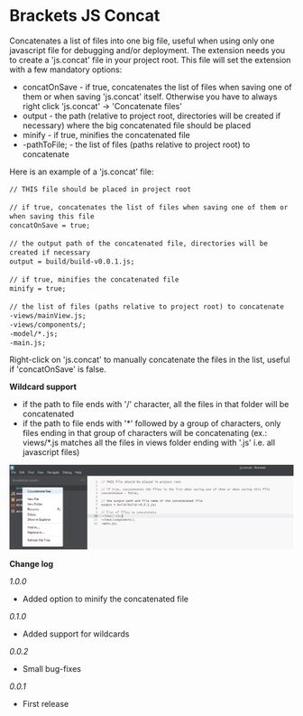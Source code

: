Brackets JS Concat
==================

Concatenates a list of files into one big file, useful when using only one javascript file for debugging and/or deployment. The extension needs you to create a 'js.concat' file in your project root. This file will set the extension with a few mandatory options:

* concatOnSave - if true, concatenates the list of files when saving one of them or when saving 'js.concat' itself. Otherwise you have to always right click 'js.concat' -> 'Concatenate files'
* output - the path (relative to project root, directories will be created if necessary) where the big concatenated file should be placed
* minify - if true, minifies the concatenated file
* -pathToFile; - the list of files (paths relative to project root) to concatenate

Here is an example of a 'js.concat' file:
```
// THIS file should be placed in project root

// if true, concatenates the list of files when saving one of them or when saving this file
concatOnSave = true;

// the output path of the concatenated file, directories will be created if necessary
output = build/build-v0.0.1.js;

// if true, minifies the concatenated file
minify = true;

// the list of files (paths relative to project root) to concatenate
-views/mainView.js;
-views/components/;
-model/*.js;
-main.js;
```

Right-click on 'js.concat' to manually concatenate the files in the list, useful if 'concatOnSave' is false.

<b>Wildcard support</b>
* if the path to file ends with '/' character, all the files in that folder will be concatenated
* if the path to file ends with '\*' followed by a group of characters, only files ending in that group of characters will be concatenating (ex.: views/*.js matches all the files in views folder ending with '.js' i.e. all javascript files)

![](https://raw.githubusercontent.com/smiclea/brackets-js-concat/master/screenshot.png)

<b>Change log</b>

<i>1.0.0</i>
<ul>
<li>Added option to minify the concatenated file</li>
</ul>

<i>0.1.0</i>
<ul>
<li>Added support for wildcards</li>
</ul>

<i>0.0.2</i>
<ul>
<li>Small bug-fixes</li>
</ul>

<i>0.0.1</i>
<ul>
<li>First release</li>
</ul>